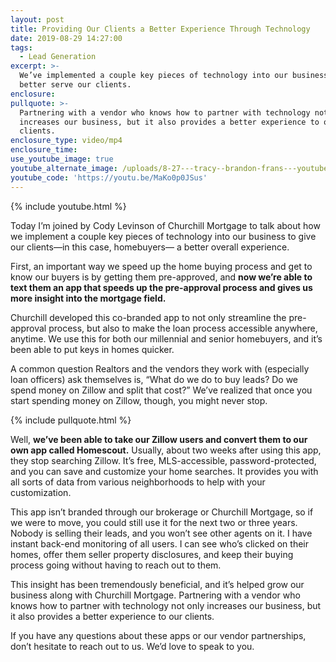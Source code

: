```yaml
---
layout: post
title: Providing Our Clients a Better Experience Through Technology
date: 2019-08-29 14:27:00
tags:
  - Lead Generation
excerpt: >-
  We’ve implemented a couple key pieces of technology into our business to
  better serve our clients.
enclosure:
pullquote: >-
  Partnering with a vendor who knows how to partner with technology not only
  increases our business, but it also provides a better experience to our
  clients.
enclosure_type: video/mp4
enclosure_time:
use_youtube_image: true
youtube_alternate_image: /uploads/8-27---tracy--brandon-frans---youtube.jpg
youtube_code: 'https://youtu.be/MaKo0p0JSus'
---
```


{% include youtube.html %}

Today I’m joined by Cody Levinson of Churchill Mortgage to talk about how we implement a couple key pieces of technology into our business to give our clients—in this case, homebuyers— a better overall experience.&nbsp;

First, an important way we speed up the home buying process and get to know our buyers is by getting them pre-approved, and **now we’re able to text them an app that speeds up the pre-approval process and gives us more insight into the mortgage field.&nbsp;**

Churchill developed this co-branded app to not only streamline the pre-approval process, but also to make the loan process accessible anywhere, anytime. We use this for both our millennial and senior homebuyers, and it’s been able to put keys in homes quicker.&nbsp;

A common question Realtors and the vendors they work with (especially loan officers) ask themselves is, “What do we do to buy leads? Do we spend money on Zillow and split that cost?” We’ve realized that once you start spending money on Zillow, though, you might never stop.&nbsp;

{% include pullquote.html %}

Well, **we’ve been able to take our Zillow users and convert them to our own app called Homescout.** Usually, about two weeks after using this app, they stop searching Zillow. It’s free, MLS-accessible, password-protected, and you can save and customize your home searches. It provides you with all sorts of data from various neighborhoods to help with your customization.&nbsp;

This app isn’t branded through our brokerage or Churchill Mortgage, so if we were to move, you could still use it for the next two or three years. Nobody is selling their leads, and you won’t see other agents on it. I have instant back-end monitoring of all users. I can see who’s clicked on their homes, offer them seller property disclosures, and keep their buying process going without having to reach out to them.&nbsp;

This insight has been tremendously beneficial, and it’s helped grow our business along with Churchill Mortgage. Partnering with a vendor who knows how to partner with technology not only increases our business, but it also provides a better experience to our clients.&nbsp;

If you have any questions about these apps or our vendor partnerships, don’t hesitate to reach out to us. We’d love to speak to you.&nbsp;